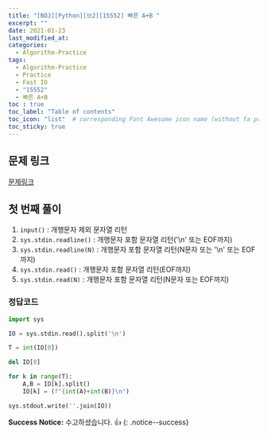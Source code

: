```yaml
---
title: "[BOJ][Python][브2][15552] 빠른 A+B "
excerpt: ""
date: 2021-01-23
last_modified_at:
categories:
  - Algorithm-Practice
tags:
  - Algorithm-Practice
  - Practice
  - Fast IO
  - "15552"
  - 빠른 A+B
toc : true
toc_label: "Table of contents"
toc_icon: "list"  # corresponding Font Awesome icon name (without fa prefix)
toc_sticky: true
---
```


## 문제 링크

[문제링크](https://www.acmicpc.net/problem/15552)  

## 첫 번째 풀이

1. `input()` : 개행문자 제외 문자열 리턴
1. `sys.stdin.readline()` : 개행문자 포함 문자열 리턴('\n' 또는 EOF까지)
1. `sys.stdin.readline(N)` : 개행문자 포함 문자열 리턴(N문자 또는 '\n' 또는 EOF까지)
1. `sys.stdin.read()` : 개행문자 포함 문자열 리턴(EOF까지)
1. `sys.stdin.read(N)` : 개행문자 포함 문자열 리턴(N문자 또는 EOF까지)


### 정답코드  

```python
import sys

IO = sys.stdin.read().split('\n')

T = int(IO[0])

del IO[0]

for k in range(T):
    A,B = IO[k].split()
    IO[k] = (f"{int(A)+int(B)}\n")

sys.stdout.write(''.join(IO))
```



**Success Notice:**
수고하셨습니다. :+1:
{: .notice--success}